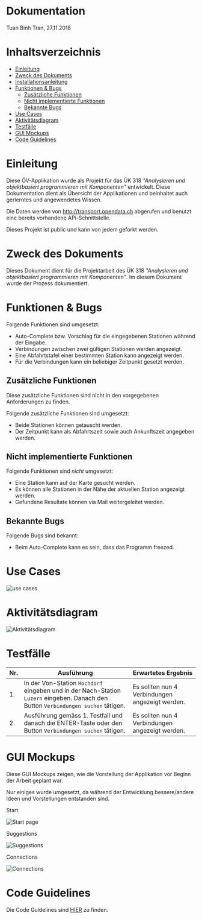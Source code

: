 
# Dokumentation
Tuan Binh Tran, 27.11.2018

# Inhaltsverzeichnis
* [Einleitung](#einleitung)
* [Zweck des Dokuments](#zweck-des-dokuments)
* [Installationsanleitung](https://github.com/tuanbinhtran/modul-318-student/blob/master/docs/Installationsanleitung.md)
* [Funktionen & Bugs](#funktionen--bugs)
  - [Zusätzliche Funktionen](#zusätzliche-funktionen)
  - [Nicht implementierte Funktionen](#nicht-implementierte-funktionen)
  - [Bekannte Bugs](#bekannte-bugs)
* [Use Cases](#use-cases)
* [Aktivitätsdiagram](#aktivitätsdiagram)
* [Testfälle](#testfälle)
* [GUI Mockups](#gui-mockups)
* [Code Guidelines](#code-guidelines)


# Einleitung
Diese ÖV-Applikation wurde als Projekt für das ÜK 318 *"Analysieren und objektbasiert programmieren mit Komponenten"* entwickelt.
Diese Dokumentation dient als Übersicht der Applikationen und beinhaltet auch gerlerntes und angewendetes Wissen.

Die Daten werden von http://transport.opendata.ch abgerufen und benutzt eine bereits vorhandene APi-Schnittstelle.

Dieses Projekt ist public und kann von jedem geforkt werden.


# Zweck des Dokuments
Dieses Dokument dient für die Projektarbeit des ÜK 318 *"Analysieren und objektbasiert programmieren mit Komponenten"*.
Im diesem Dokument wurde der Prozess dokumentiert.

# Funktionen & Bugs
Folgende Funktionen sind umgesetzt:
 - Auto-Complete bzw. Vorschlag für die eingegebenen Stationen während der Eingabe. 
 - Verbindungen zwischen zwei gültigen Stationen werden angezeigt.
 - Eine Abfahrtstafel einer bestimmten Station kann angezeigt werden.
 - Für die Verbindungen kann ein beliebiger Zeitpunkt gesetzt werden.

## Zusätzliche Funktionen
Diese zusätzliche Funktionen sind nicht in den vorgegebenen Anforderungen zu finden.

Folgende zusätzliche Funktionen sind umgesetzt:
 - Beide Stationen können getauscht werden. 
 - Der Zeitpunkt kann als Abfahrtszeit sowie auch Ankunftszeit angegeben werden. 
 
## Nicht implementierte Funktionen
Folgende Funktionen sind *nicht* umgesetzt:
 - Eine Station kann auf der Karte gesucht werden.
 - Es können alle Stationen in der Nähe der aktuellen Station angezeigt werden.
 - Gefundene Resultate können via Mail weitergeleitet werden.

## Bekannte Bugs
Folgende Bugs sind bekannt:
 - Beim Auto-Complete kann es sein, dass das Programm freezed. 


# Use Cases
![use cases](https://github.com/tuanbinhtran/modul-318-student/blob/master/use_case.png "use cases")

# Aktivitätsdiagram
![Aktivitätsdiagram](https://github.com/tuanbinhtran/modul-318-student/blob/master/Aktivitätsdiagram.png "Aktivitätsdiagram")

# Testfälle
Nr.  | Ausführung | Erwartetes Ergebnis
---- | ---------- | -------------------
1.| In der Von-Station `Hochdorf` eingeben und in der Nach-Station `Luzern` eingeben. Danach den Button `Verbindungen suchen` tätigen. | Es sollten nun 4 Verbindungen angezeigt werden.
2.| Ausführung gemäss 1. Testfall und danach die ENTER-Taste oder den Button `Verbindungen suchen` tätigen. | Es sollten nun 4 Verbindungen angezeigt werden.

# GUI Mockups
Diese GUI Mockups zeigen, wie die Vorstellung der Applikation vor Beginn der Arbeit geplant war. 

Nur einiges wurde umgesetzt, da während der Entwicklung bessere/andere Ideen und Vorstellungen entstanden sind.

Start

![Start page](https://github.com/tuanbinhtran/modul-318-student/blob/master/GUI_Mockups/Start.png "Start")

Suggestions

![Suggestions](https://github.com/tuanbinhtran/modul-318-student/blob/master/GUI_Mockups/Suggestions.png "Suggestions")

Connections

![Connections](https://github.com/tuanbinhtran/modul-318-student/blob/master/GUI_Mockups/Connections.png "Connections")



# Code Guidelines
Die Code Guidelines sind [HIER](https://github.com/tuanbinhtran/modul-318-student/blob/master/Code%20Guidelines.md) zu finden.

